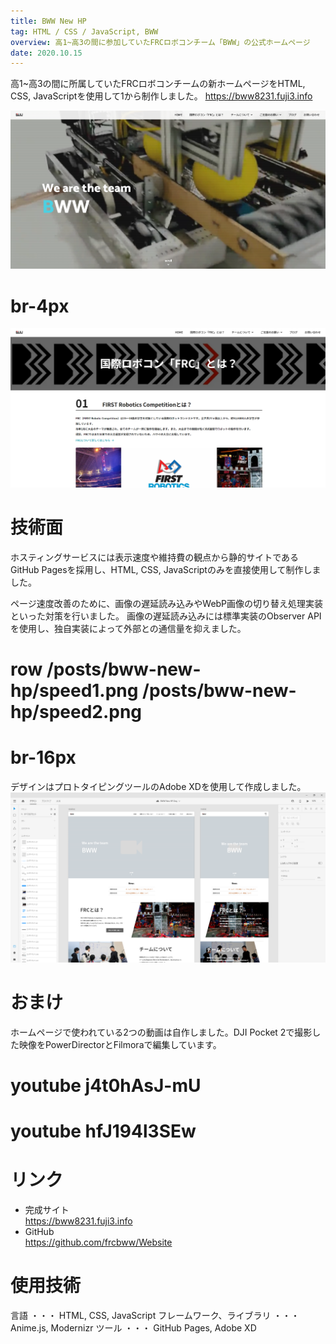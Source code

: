 ```yaml
---
title: BWW New HP
tag: HTML / CSS / JavaScript, BWW
overview: 高1~高3の間に参加していたFRCロボコンチーム「BWW」の公式ホームページ
date: 2020.10.15
---
```


高1~高3の間に所属していたFRCロボコンチームの新ホームページをHTML, CSS, JavaScriptを使用して1から制作しました。
https://bww8231.fuji3.info

![](/public/posts/bww-new-hp/home.png)
# br-4px
![](/public/posts/bww-new-hp/frc.png)


# 技術面
ホスティングサービスには表示速度や維持費の観点から静的サイトであるGitHub Pagesを採用し、HTML, CSS, JavaScriptのみを直接使用して制作しました。

ページ速度改善のために、画像の遅延読み込みやWebP画像の切り替え処理実装といった対策を行いました。 画像の遅延読み込みには標準実装のObserver APIを使用し、独自実装によって外部との通信量を抑えました。
# row /posts/bww-new-hp/speed1.png /posts/bww-new-hp/speed2.png
# br-16px

デザインはプロトタイピングツールのAdobe XDを使用して作成しました。
![](/public/posts/bww-new-hp/mockup.png)


# おまけ
ホームページで使われている2つの動画は自作しました。DJI Pocket 2で撮影した映像をPowerDirectorとFilmoraで編集しています。

# youtube j4t0hAsJ-mU
# youtube hfJ194l3SEw

# リンク
- 完成サイト  
https://bww8231.fuji3.info
- GitHub  
https://github.com/frcbww/Website


# 使用技術
言語 ・・・ HTML, CSS, JavaScript
フレームワーク、ライブラリ ・・・ Anime.js, Modernizr
ツール ・・・ GitHub Pages, Adobe XD